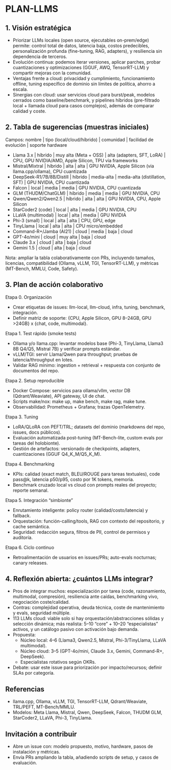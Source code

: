 # PLAN-LLMS

## 1. Visión estratégica
- Priorizar LLMs locales (open source, ejecutables on-prem/edge) permite: control total de datos, latencia baja, costos predecibles, personalización profunda (fine-tuning, RAG, adapters), y resiliencia sin dependencia de terceros. 
- Evolución continua: podemos iterar versiones, aplicar parches, probar cuantizaciones y optimizaciones (GGUF, AWQ, TensorRT-LLM) y compartir mejoras con la comunidad.
- Ventajas frente a cloud: privacidad y cumplimiento, funcionamiento offline, tuning específico de dominio sin límites de política, ahorro a escala. 
- Sinergias con cloud: usar servicios cloud para burst/peak, modelos cerrados como baseline/benchmark, y pipelines híbridos (pre-filtrado local + llamada cloud para casos complejos), además de comparar calidad y coste.

## 2. Tabla de sugerencias (muestras iniciales)
Campos: nombre | tipo (local/cloud/híbrido) | comunidad | facilidad de evolución | soporte hardware

- Llama 3.x | híbrido | muy alta (Meta + OSS) | alta (adapters, SFT, LoRA) | CPU, GPU NVIDIA/AMD, Apple Silicon, TPU via frameworks
- Mistral/Mixtral | híbrido | alta | alta | GPU NVIDIA, Apple Silicon (via llama.cpp/ollama), CPU cuantizada
- DeepSeek-R1/7B/8B/Distill | híbrido | media-alta | media-alta (distillation, SFT) | GPU NVIDIA, CPU cuantizada
- Falcon | local | media | media | GPU NVIDIA, CPU cuantizada
- GLM (THUDM/ChatGLM) | híbrido | media | media | GPU NVIDIA, CPU
- Qwen/Qwen2/Qwen2.5 | híbrido | alta | alta | GPU NVIDIA, CPU, Apple Silicon
- StarCoder2 (code) | local | alta | media | GPU NVIDIA, CPU
- LLaVA (multimodal) | local | alta | media | GPU NVIDIA
- Phi-3 (small) | local | alta | alta | CPU, GPU, edge
- TinyLlama | local | alta | alta | CPU micro/embedded
- Command-R+/Jamba (AI21) | cloud | media | baja | cloud
- GPT-4o/mini | cloud | muy alta | baja | cloud
- Claude 3.x | cloud | alta | baja | cloud
- Gemini 1.5 | cloud | alta | baja | cloud

Nota: ampliar la tabla colaborativamente con PRs, incluyendo tamaños, licencias, compatibilidad (Ollama, vLLM, TGI, TensorRT-LLM), y métricas (MT-Bench, MMLU, Code, Safety).

## 3. Plan de acción colaborativo
Etapa 0. Organización
- Crear etiquetas de issues: llm-local, llm-cloud, infra, tuning, benchmark, integración.
- Definir matriz de soporte: {CPU, Apple Silicon, GPU 8–24GB, GPU >24GB} x {chat, code, multimodal}.

Etapa 1. Test rápido (smoke tests)
- Ollama y/o llama.cpp: levantar modelos base (Phi-3, TinyLlama, Llama3 8B Q4/Q5, Mistral 7B) y verificar prompts estándar.
- vLLM/TGI: servir Llama/Qwen para throughput; pruebas de latencia/throughput en lotes.
- Validar RAG mínimo: ingestion + retrieval + respuesta con conjunto de documentos del repo.

Etapa 2. Setup reproducible
- Docker Compose: servicios para ollama/vllm, vector DB (Qdrant/Weaviate), API gateway, UI de chat.
- Scripts make/nox: make up, make bench, make rag, make tune.
- Observabilidad: Prometheus + Grafana; trazas OpenTelemetry.

Etapa 3. Tuning
- LoRA/QLoRA con PEFT/TRL; datasets del dominio (markdowns del repo, issues, docs públicos).
- Evaluación automatizada post-tuning (MT-Bench-lite, custom evals por tareas del holobionte).
- Gestión de artefactos: versionado de checkpoints, adapters, cuantizaciones (GGUF Q4_K_M/Q5_K_M).

Etapa 4. Benchmarking
- KPIs: calidad (exact match, BLEU/ROUGE para tareas textuales), code pass@k, latencia p50/p95, costo por 1K tokens, memoria.
- Benchmark cruzado local vs cloud con prompts reales del proyecto; reporte semanal.

Etapa 5. Integración “simbionte”
- Enrutamiento inteligente: policy router (calidad/costo/latencia) y fallback.
- Orquestación: función-calling/tools, RAG con contexto del repositorio, y cache semántica.
- Seguridad: redacción segura, filtros de PII, control de permisos y auditoría.

Etapa 6. Ciclo continuo
- Retroalimentación de usuarios en issues/PRs; auto-evals nocturnas; canary releases.

## 4. Reflexión abierta: ¿cuántos LLMs integrar?
- Pros de integrar muchos: especialización por tarea (code, razonamiento, multimodal, compresión), resiliencia ante caídas, benchmarking vivo, negociación coste/calidad.
- Contras: complejidad operativa, deuda técnica, coste de mantenimiento y evals, seguridad múltiple.
- 113 LLMs cloud: viable solo si hay orquestación/abstracciones sólidas y selección dinámica; más realista: 5–10 “core” + 10–20 “especialistas” activos, y un catálogo pasivo con activación bajo demanda.
- Propuesta: 
  - Núcleo local: 4–6 (Llama3, Qwen2.5, Mistral, Phi-3/TinyLlama, LLaVA multimodal).
  - Núcleo cloud: 3–5 (GPT-4o/mini, Claude 3.x, Gemini, Command-R+, DeepSeek).
  - Especialistas rotativos según OKRs.
- Debate: usar este issue para priorización por impacto/recursos; definir SLAs por categoría.

## Referencias
- llama.cpp, Ollama, vLLM, TGI, TensorRT-LLM, Qdrant/Weaviate, TRL/PEFT, MT-Bench/MMLU.
- Modelos: Meta Llama, Mistral, Qwen, DeepSeek, Falcon, THUDM GLM, StarCoder2, LLaVA, Phi-3, TinyLlama.

## Invitación a contribuir
- Abre un issue con: modelo propuesto, motivo, hardware, pasos de instalación y métricas.
- Envía PRs ampliando la tabla, añadiendo scripts de setup, y casos de evaluación.
